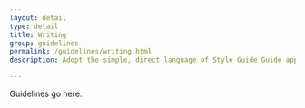 ```yaml
---
layout: detail
type: detail
title: Writing
group: guidelines
permalink: /guidelines/writing.html
description: Adopt the simple, direct language of Style Guide Guide apps

---
```


Guidelines go here.

